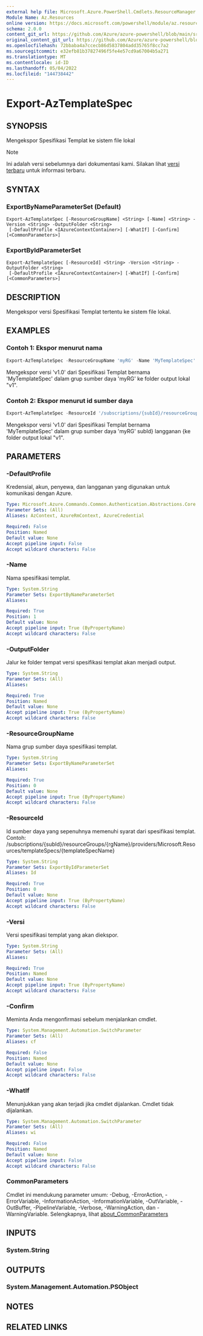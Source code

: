 ```yaml
---
external help file: Microsoft.Azure.PowerShell.Cmdlets.ResourceManager.dll-Help.xml
Module Name: Az.Resources
online version: https://docs.microsoft.com/powershell/module/az.resources/export-aztemplatespec
schema: 2.0.0
content_git_url: https://github.com/Azure/azure-powershell/blob/main/src/Resources/Resources/help/Export-AzTemplateSpec.md
original_content_git_url: https://github.com/Azure/azure-powershell/blob/main/src/Resources/Resources/help/Export-AzTemplateSpec.md
ms.openlocfilehash: 72bbaba4a7ccecb86d5837804add35765f8cc7a2
ms.sourcegitcommit: e32efb81b37827496f5fe4e57cd9a67004b5a271
ms.translationtype: MT
ms.contentlocale: id-ID
ms.lasthandoff: 05/04/2022
ms.locfileid: "144738442"
---
```

# Export-AzTemplateSpec

## SYNOPSIS
Mengekspor Spesifikasi Templat ke sistem file lokal

> [!NOTE]
>Ini adalah versi sebelumnya dari dokumentasi kami. Silakan lihat [versi terbaru](/powershell/module/az.resources/export-aztemplatespec) untuk informasi terbaru.

## SYNTAX

### ExportByNameParameterSet (Default)
```
Export-AzTemplateSpec [-ResourceGroupName] <String> [-Name] <String> -Version <String> -OutputFolder <String>
 [-DefaultProfile <IAzureContextContainer>] [-WhatIf] [-Confirm] [<CommonParameters>]
```

### ExportByIdParameterSet
```
Export-AzTemplateSpec [-ResourceId] <String> -Version <String> -OutputFolder <String>
 [-DefaultProfile <IAzureContextContainer>] [-WhatIf] [-Confirm] [<CommonParameters>]
```

## DESCRIPTION
Mengekspor versi Spesifikasi Templat tertentu ke sistem file lokal.

## EXAMPLES

### Contoh 1: Ekspor menurut nama
```powershell
Export-AzTemplateSpec -ResourceGroupName 'myRG' -Name 'MyTemplateSpec' -Version 'v1.0' -OutputFolder 'v1'
```

Mengekspor versi 'v1.0' dari Spesifikasi Templat bernama 'MyTemplateSpec' dalam grup sumber daya 'myRG' ke folder output lokal "v1".

### Contoh 2: Ekspor menurut id sumber daya
```powershell
Export-AzTemplateSpec -ResourceId '/subscriptions/{subId}/resourceGroups/myRG/providers/Microsoft.Resources/templateSpecs/MyTemplateSpec' -Version 'v1.0' -OutputFolder 'v1'
```

Mengekspor versi 'v1.0' dari Spesifikasi Templat bernama 'MyTemplateSpec' dalam grup sumber daya 'myRG' subId\} langganan \{ke folder output lokal "v1".

## PARAMETERS

### -DefaultProfile
Kredensial, akun, penyewa, dan langganan yang digunakan untuk komunikasi dengan Azure.

```yaml
Type: Microsoft.Azure.Commands.Common.Authentication.Abstractions.Core.IAzureContextContainer
Parameter Sets: (All)
Aliases: AzContext, AzureRmContext, AzureCredential

Required: False
Position: Named
Default value: None
Accept pipeline input: False
Accept wildcard characters: False
```

### -Name
Nama spesifikasi templat.

```yaml
Type: System.String
Parameter Sets: ExportByNameParameterSet
Aliases:

Required: True
Position: 1
Default value: None
Accept pipeline input: True (ByPropertyName)
Accept wildcard characters: False
```

### -OutputFolder
Jalur ke folder tempat versi spesifikasi templat akan menjadi output.

```yaml
Type: System.String
Parameter Sets: (All)
Aliases:

Required: True
Position: Named
Default value: None
Accept pipeline input: True (ByPropertyName)
Accept wildcard characters: False
```

### -ResourceGroupName
Nama grup sumber daya spesifikasi templat.

```yaml
Type: System.String
Parameter Sets: ExportByNameParameterSet
Aliases:

Required: True
Position: 0
Default value: None
Accept pipeline input: True (ByPropertyName)
Accept wildcard characters: False
```

### -ResourceId
Id sumber daya yang sepenuhnya memenuhi syarat dari spesifikasi templat. Contoh: /subscriptions/{subId}/resourceGroups/{rgName}/providers/Microsoft.Resources/templateSpecs/{templateSpecName}

```yaml
Type: System.String
Parameter Sets: ExportByIdParameterSet
Aliases: Id

Required: True
Position: 0
Default value: None
Accept pipeline input: True (ByPropertyName)
Accept wildcard characters: False
```

### -Versi
Versi spesifikasi templat yang akan diekspor.

```yaml
Type: System.String
Parameter Sets: (All)
Aliases:

Required: True
Position: Named
Default value: None
Accept pipeline input: True (ByPropertyName)
Accept wildcard characters: False
```

### -Confirm
Meminta Anda mengonfirmasi sebelum menjalankan cmdlet.

```yaml
Type: System.Management.Automation.SwitchParameter
Parameter Sets: (All)
Aliases: cf

Required: False
Position: Named
Default value: None
Accept pipeline input: False
Accept wildcard characters: False
```

### -WhatIf
Menunjukkan yang akan terjadi jika cmdlet dijalankan. Cmdlet tidak dijalankan.

```yaml
Type: System.Management.Automation.SwitchParameter
Parameter Sets: (All)
Aliases: wi

Required: False
Position: Named
Default value: None
Accept pipeline input: False
Accept wildcard characters: False
```

### CommonParameters
Cmdlet ini mendukung parameter umum: -Debug, -ErrorAction, -ErrorVariable, -InformationAction, -InformationVariable, -OutVariable, -OutBuffer, -PipelineVariable, -Verbose, -WarningAction, dan -WarningVariable. Selengkapnya, lihat [about_CommonParameters](http://go.microsoft.com/fwlink/?LinkID=113216)

## INPUTS

### System.String

## OUTPUTS

### System.Management.Automation.PSObject

## NOTES

## RELATED LINKS
